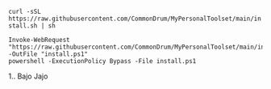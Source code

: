 ``` curl -sSL https://raw.githubusercontent.com/CommonDrum/MyPersonalToolset/main/install.sh | sh ```
```
Invoke-WebRequest "https://raw.githubusercontent.com/CommonDrum/MyPersonalToolset/main/install.ps1" -OutFile "install.ps1"
powershell -ExecutionPolicy Bypass -File install.ps1
```

1..
 Bajo Jajo
